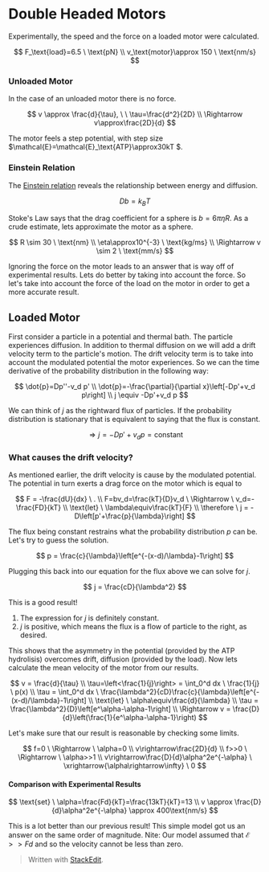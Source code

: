 
# Double Headed Motors

Experimentally, the speed and the force on a loaded motor were calculated.

$$ F_\text{load}=6.5 \ \text{pN} \\ v_\text{motor}\approx 150 \ \text{nm/s} $$

### Unloaded Motor
In the case of an unloaded motor there is no force.

$$ v \approx \frac{d}{\tau}, \ \ \tau=\frac{d^2}{2D} \\ \Rightarrow v\approx\frac{2D}{d} $$

The motor feels a step potential, with step size $\mathcal{E}=\mathcal{E}_\text{ATP}\approx30kT $.

### Einstein Relation
The [Einstein relation](http://en.wikipedia.org/wiki/Einstein_relation_%28kinetic_theory%29) reveals the relationship between energy and diffusion.

$$ Db=k_BT $$

Stoke's Law says that the drag coefficient for a sphere is $b=6\pi\eta R$.
As a crude estimate, lets approximate the motor as a sphere.

$$
R \sim 30 \ \text{nm} \\ \eta\approx10^{-3} \ \text{kg/ms} \\
\Rightarrow v \sim 2 \ \text{mm/s}
$$

Ignoring the force on the motor leads to an answer that is way off of experimental results. Lets do better by taking into account the force. So let's take into account the force of the load on the motor in order to get a more accurate result.

## Loaded Motor

First consider a particle in a potential and thermal bath. The particle experiences diffusion. In addition to thermal diffusion on we will add a drift velocity term to the particle's motion. The drift velocity term is to take into account the modulated potential the motor experiences. So we can the time derivative of the probability distribution in the following way:

$$ 
\dot{p}=Dp''-v_d p' \\
\dot{p}=-\frac{\partial}{\partial x}\left[-Dp'+v_d p\right] \\
j \equiv -Dp'+v_d p
$$

We can think of $j$ as the rightward flux of particles. If the probability distribution is stationary that is equivalent to saying that the flux is constant.

$$\Rightarrow j=-Dp'+v_d p=\text{constant} $$

### What causes the drift velocity?

As mentioned earlier, the drift velocity is cause by the modulated potential. The potential in turn exerts a drag force on the motor which is equal to

$$
F = -\frac{dU}{dx} \ . \\ F=bv_d=\frac{kT}{D}v_d \ \Rightarrow \ v_d=-\frac{FD}{kT} \\
\text{let} \ \lambda\equiv\frac{kT}{F} \\
\therefore \ j = -D\left[p'+\frac{p}{\lambda}\right]
$$

The flux being constant restrains what the probability distribution $p$ can be. Let's try to guess the solution.

$$ p = \frac{c}{\lambda}\left[e^{-(x-d)/\lambda}-1\right] $$

Plugging this back into our equation for the flux above we can solve for $j$.

$$ j = \frac{cD}{\lambda^2} $$

This is a good result!

1. The expression for $j$ is definitely constant.
2. $j$ is positive, which means the flux is a flow of particle to the right, as desired.

This shows that the asymmetry in the potential (provided by the ATP hydrolisis) overcomes drift, diffusion (provided by the load).
Now lets calculate the mean velocity of the motor from our results.

$$
v = \frac{d}{\tau} \\ \tau=\left<\frac{1}{j}\right> = \int_0^d dx \ \frac{1}{j} \ p(x) \\
\tau = \int_0^d dx \ \frac{\lambda^2}{cD}\frac{c}{\lambda}\left[e^{-(x-d)/\lambda}-1\right] \\
\text{let} \ \alpha\equiv\frac{d}{\lambda} \\
\tau = \frac{\lambda^2}{D}\left[e^\alpha-\alpha-1\right] \\
\Rightarrow v = \frac{D}{d}\left(\frac{1}{e^\alpha-\alpha-1}\right)
$$

Let's make sure that our result is reasonable by checking some limits.

$$
f=0 \ \Rightarrow \ \alpha=0 \\
v\rightarrow\frac{2D}{d} \\
f>>0 \ \Rightarrow \ \alpha>>1 \\
v\rightarrow\frac{D}{d}\alpha^2e^{-\alpha} \ \xrightarrow{\alpha\rightarrow\infty} \ 0
$$

#### Comparison with Experimental Results

$$
\text{set} \ \alpha=\frac{Fd}{kT}=\frac{13kT}{kT}=13 \\
v \approx \frac{D}{d}\alpha^2e^{-\alpha} \approx 400\text{nm/s}
$$

This is a lot better than our previous result! This simple model got us an answer on the same order of magnitude.
Nite: Our model assumed that $\mathcal{E}>>Fd$ and so the velocity cannot be less than zero.

> Written with [StackEdit](https://stackedit.io/).